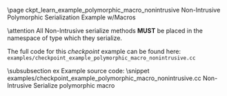 \page ckpt_learn_example_polymorphic_macro_nonintrusive Non-Intrusive Polymorphic Serialization Example w/Macros

\attention All Non-Intrusive serialize methods <b>MUST</b> be placed in the namespace of type which they serialize.

The full code for this *checkpoint* example can be found here:
`examples/checkpoint_example_polymorphic_macro_nonintrusive.cc`

\subsubsection ex Example source code:
\snippet examples/checkpoint_example_polymorphic_macro_nonintrusive.cc Non-Intrusive Serialize polymorphic macro

